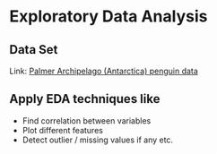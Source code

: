 # Exploratory Data Analysis

## Data Set
Link: [Palmer Archipelago (Antarctica) penguin data](https://www.kaggle.com/datasets/parulpandey/palmer-archipelago-antarctica-penguin-data)

## Apply EDA techniques like
- Find correlation between variables
- Plot different features
- Detect outlier / missing values if any etc.